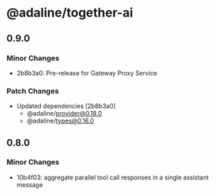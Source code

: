 # @adaline/together-ai

## 0.9.0

### Minor Changes

- 2b8b3a0: Pre-release for Gateway Proxy Service

### Patch Changes

- Updated dependencies [2b8b3a0]
  - @adaline/provider@0.18.0
  - @adaline/types@0.16.0

## 0.8.0

### Minor Changes

- 10b4f03: aggregate parallel tool call responses in a single assistant message
